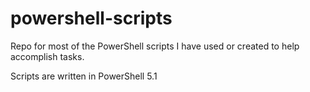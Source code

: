 # powershell-scripts
Repo for most of the PowerShell scripts I have used or created to help accomplish tasks. 

Scripts are written in PowerShell 5.1
